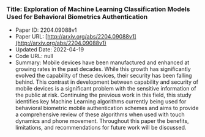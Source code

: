 ### Title: Exploration of Machine Learning Classification Models Used for Behavioral Biometrics Authentication
* Paper ID: 2204.09088v1
* Paper URL: [http://arxiv.org/abs/2204.09088v1](http://arxiv.org/abs/2204.09088v1)
* Updated Date: 2022-04-19
* Code URL: null
* Summary: Mobile devices have been manufactured and enhanced at growing rates in the
past decades. While this growth has significantly evolved the capability of
these devices, their security has been falling behind. This contrast in
development between capability and security of mobile devices is a significant
problem with the sensitive information of the public at risk. Continuing the
previous work in this field, this study identifies key Machine Learning
algorithms currently being used for behavioral biometric mobile authentication
schemes and aims to provide a comprehensive review of these algorithms when
used with touch dynamics and phone movement. Throughout this paper the
benefits, limitations, and recommendations for future work will be discussed.

